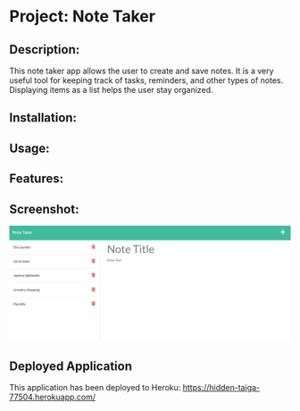 # Project:  Note Taker

## Description: 
This note taker app allows the user to create and save notes.  It is a very useful tool for keeping track of tasks, reminders, and other types of notes.  Displaying items as a list helps the user stay organized.

## Installation:

## Usage:

## Features:

## Screenshot:

![screenshot of notes page](public/assets/images/Capture2.PNG)


## Deployed Application
This application has been deployed to Heroku: 
https://hidden-taiga-77504.herokuapp.com/ 

